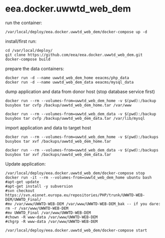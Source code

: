 # eea.docker.uwwtd_web_dem

run the container:

    /var/local/deploy/eea.docker.uwwtd_web_dem/docker-compose up -d

install/first run:

    cd /var/local/deploy/
    git clone https://github.com/eea/eea.docker.uwwtd_web_dem.git
    docker-compose build

prepare the data containers:

    docker run -d --name uwwtd_web_dem_home eeacms/php_data 
    docker run -d --name uwwtd_web_dem_data eeacms/mysql_data

dump application and data from donor host (stop database service first)

    docker run --rm --volumes-from=uwwtd_web_dem_home -v $(pwd):/backup busybox tar cvfp /backup/uwwtd_web_dem_home.tar /var/www

    docker run --rm --volumes-from=uwwtd_web_dem_data -v $(pwd):/backup busybox tar cvfp /backup/uwwtd_web_dem_data.tar /var/lib/mysql

import application and data to target host

    docker run --rm --volumes-from=uwwtd_web_dem_home -v $(pwd):/backups busybox tar xvf /backups/uwwtd_web_dem_home.tar 

    docker run --rm --volumes-from=uwwtd_web_dem_data -v $(pwd):/backups busybox tar xvf /backups/uwwtd_web_dem_data.tar


Update application:

    /var/local/deploy/eea.docker.uwwtd_web_dem/docker-compose stop
    docker run -it --rm --volumes-from=uwwtd_web_dem_home ubuntu bash
    #apt-get update
    #apt-get install -y subversion
    #svn checkout https://svn.eionet.europa.eu/repositories/PHP/trunk/UWWTD-WEB-DEM/UWWTD_Final/
    #mv /var/www/UWWTD-WEB-DEM /var/www/UWWTD-WEB-DEM_bak -- if you dare: rm -r /var/www/UWWTD-WEB-DEM
    #mv UWWTD_Final /var/www/UWWTD-WEB-DEM
    #chown -R www-data /var/www/UWWTD-WEB-DEM
    #chgrp -R www-data /var/www/UWWTD-WEB-DEM
    
    /var/local/deploy/eea.docker.uwwtd_web_dem/docker-compose start
